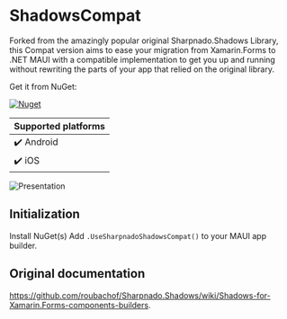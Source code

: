 # ShadowsCompat 

Forked from the amazingly popular original Sharpnado.Shadows Library, this Compat version aims to ease your migration from Xamarin.Forms to .NET MAUI with a compatible implementation to get you up and running without rewriting the parts of your app that relied on the original library.

Get it from NuGet:

[![Nuget](https://img.shields.io/nuget/v/ShadowsCompat.svg)](https://www.nuget.org/packages/ShadowsCompat)

| Supported platforms        |
|----------------------------|
| :heavy_check_mark: Android |
| :heavy_check_mark: iOS     |

![Presentation](Docs/github_banner.png)

## Initialization
Install NuGet(s)
Add `.UseSharpnadoShadowsCompat()` to your MAUI app builder.


## Original documentation
 https://github.com/roubachof/Sharpnado.Shadows/wiki/Shadows-for-Xamarin.Forms-components-builders.

